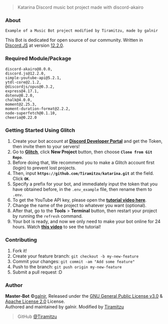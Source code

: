 > Katarina Discord music bot project made with discord-akairo

### About
```
Example of a Music Bot project modified by Tiramitzu, made by galnir
```
This Bot is dedicated for open source of our community. Written in [Discord.JS](https://discord.js.org/#/) at version [12.2.0](https://discord.js.org/#/docs/main/stable/general/welcome).

### Required Module/Package
```
discord-akairo@8.0.0,
discord.js@12.2.0,
simple-youtube-api@5.2.1,
ytdl-core@2.1.2,
@discordjs/opus@0.3.2,
express@4.17.1,
dotenv@8.2.0,
chalk@4.0.0,
moment@2.25.3,
moment-duration-format@2.2.2,
node-superfetch@0.1.10,
cheerio@0.22.0
```

### Getting Started Using Glitch

1.  Create your bot account at **[Discord Developer Portal](https://discordapp.com/developers)** and get the Token, then invite them to your servers!
2.  Go to **[Glitch](https://glitch.com)**, click **New Project** button, then choose **`Clone from Git Repo`**.
3.  Before doing that, We recommend you to make a Glitch account first (login) to prevent lost projects.
4.  Then, input **`https://github.com/Tiramitzu/katarina.git`** at the field. Click **`OK`**.
5.  Specify a prefix for your bot, and immediately input the token that you have obtained before, in the `.env_example` file, then rename them to `.env`.
6.  To get the YouTube API key, please open the **[tutorial video here](https://youtu.be/3jZ5vnv-LZc?t=7)**.
7.  Change the name of the project to whatever you want (optional).
8.  After that, go to the **Tools** > **Terminal** button, then restart your project by running the `refresh` command.
9.  Your bot is ready, and now we only need to make your bot online for 24 hours. Watch **[this video](https://youtu.be/-5ptk-Klfcw?t=69)** to see the tutorial!

### Contributing

1.  Fork it!
2.  Create your feature branch: `git checkout -b my-new-feature`
3.  Commit your changes: `git commit -am "Add some feature"`
4.  Push to the branch: `git push origin my-new-feature`
5.  Submit a pull request :D

### Author

**Master-Bot** ©[galnir](https://github.com/galnir), Released under the [GNU General Public License v3.0](https://github.com/galnir/Master-Bot/blob/master/LICENSE) & [Apache License 2.0](https://github.com/Tiramitzu/katarina/blob/master/LICENSE.md) License.<br>
Authored and maintained by galnir. Modified by [Tiramitzu](https://github.com/Tiramitzu)

> GitHub [@Tiramitzu](https://github.com/Tiramitzu)
